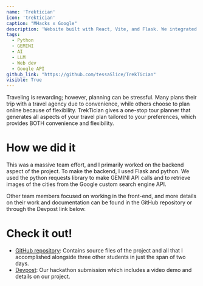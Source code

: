 ```yaml
---
name: 'Trektician'
icon: 'trektician'
caption: "MHacks x Google"
description: 'Website built with React, Vite, and Flask. We integrated multiple Google APIs into the backend.'
tags:
  - Python
  - GEMINI
  - AI
  - LLM
  - Web dev
  - Google API
github_link: "https://github.com/tessaSlice/TrekTician"
visible: True
---
```


Traveling is rewarding; however, planning can be stressful. Many plans their trip with a travel agency due to convenience, while others choose to plan online because of flexibility. TrekTician gives a one-stop tour planner that generates all aspects of your travel plan tailored to your preferences, which provides BOTH convenience and flexibility.

# How we did it

This was a massive team effort, and I primarily worked on the backend aspect of the project. To make the backend, I used Flask and python. We used the python requests library to make GEMINI API calls and to retrieve images of the cities from the Google custom search engine API. 

Other team members focused on working in the front-end, and more details on their work and documentation can be found in the GitHub repository or through the Devpost link below. 

# Check it out!

- [GitHub repository](https://github.com/tessaSlice/TrekTician): Contains source files of the project and all that I accomplished alongside three other students in just the span of two days. 
- [Devpost](https://devpost.com/software/trektician-simplify-travel-planning-without-sacrificing-fun): Our hackathon submission which includes a video demo and details on our project. 
